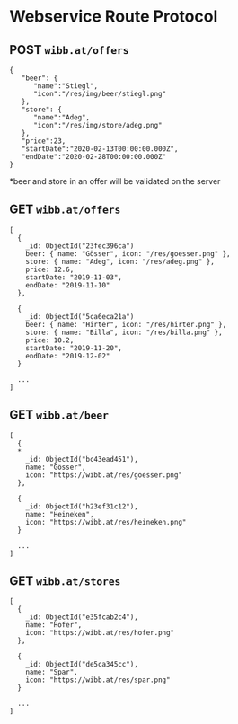 # Webservice Route Protocol

## POST `wibb.at/offers`
```
{
   "beer": {
      "name":"Stiegl",
      "icon":"/res/img/beer/stiegl.png"
   },
   "store": {
      "name":"Adeg",
      "icon":"/res/img/store/adeg.png"
   },
   "price":23,
   "startDate":"2020-02-13T00:00:00.000Z",
   "endDate":"2020-02-28T00:00:00.000Z"
}
```
*beer and store in an offer will be validated on the server

## GET `wibb.at/offers`
```
[
  {
    _id: ObjectId("23fec396ca")
    beer: { name: "Gösser", icon: "/res/goesser.png" },
    store: { name: "Adeg", icon: "/res/adeg.png" },
    price: 12.6,
    startDate: "2019-11-03",
    endDate: "2019-11-10"
  },
  
  {
    _id: ObjectId("5ca6eca21a")
    beer: { name: "Hirter", icon: "/res/hirter.png" },
    store: { name: "Billa", icon: "/res/billa.png" },
    price: 10.2,
    startDate: "2019-11-20",
    endDate: "2019-12-02"
  }
  
  ...
]
```

## GET `wibb.at/beer`
```
[
  {
  * 
    _id: ObjectId("bc43ead451"),
    name: "Gösser",
    icon: "https://wibb.at/res/goesser.png"
  },
  
  {
    _id: ObjectId("h23ef31c12"),
    name: "Heineken",
    icon: "https://wibb.at/res/heineken.png"
  }
  
  ...
]
```

## GET `wibb.at/stores`
```
[
  {
    _id: ObjectId("e35fcab2c4"),
    name: "Hofer",
    icon: "https://wibb.at/res/hofer.png"
  },
  
  {
    _id: ObjectId("de5ca345cc"),
    name: "Spar",
    icon: "https://wibb.at/res/spar.png"
  }
  
  ...
]
```
